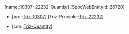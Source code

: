 ﻿---
type: TrizContradiction
aliases:
- 10307+22232-Quantity
license: CC BY-SA 4.0
copyright: https://github.com/SpocWeb
IsDeleted: false
IsReadOnly: false
Confidential: public
tags: 
- Triz/Contradiction
---
[name::10307+22232-Quantity]
[SpocWebEntityId::26720]
+ [pro::[Triz-10307](Triz-10307)]
[Triz-Principle::[Triz-22232](Triz-22232)]
- [con::[Triz-Quantity](tech/Triz/Parameter/Triz-Quantity.md)]

